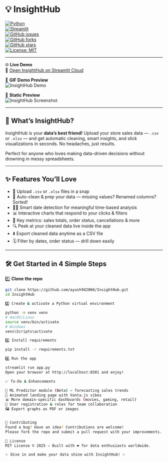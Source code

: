 # 💡 InsightHub

[![Python](https://img.shields.io/badge/Python-3.10+-blue?logo=python&style=for-the-badge)](https://www.python.org/)  
[![Streamlit](https://img.shields.io/badge/Streamlit-%E2%9D%A4-red?logo=streamlit&style=for-the-badge)](https://streamlit.io/)  
[![GitHub issues](https://img.shields.io/github/issues/ayush942066/InsightHub?style=for-the-badge)](https://github.com/ayush942066/InsightHub/issues)  
[![GitHub forks](https://img.shields.io/github/forks/ayush942066/InsightHub?style=for-the-badge)](https://github.com/ayush942066/InsightHub/network)  
[![GitHub stars](https://img.shields.io/github/stars/ayush942066/InsightHub?style=for-the-badge)](https://github.com/ayush942066/InsightHub/stargazers)  
[![License: MIT](https://img.shields.io/badge/License-MIT-green?style=for-the-badge)](LICENSE)

---

🌐 **Live Demo**  
🔗 [Open InsightHub on Streamlit Cloud](https://share.streamlit.io/yourusername/InsightHub/app.py)

🎥 **GIF Demo Preview**  
![InsightHub Demo](assets/demo.gif)

📸 **Static Preview**  
![InsightHub Screenshot](assets/screenshot.png)

---

## 🚀 What’s InsightHub?

InsightHub is your **data’s best friend!** Upload your store sales data — `.csv` or `.xlsx` — and get automatic cleaning, smart insights, and slick visualizations in seconds. No headaches, just results.

Perfect for anyone who loves making data-driven decisions without drowning in messy spreadsheets.

---

## ✨ Features You’ll Love

- 📁 Upload `.csv` or `.xlsx` files in a snap  
- 🧼 Auto-clean & prep your data — missing values? Renamed columns? Sorted!  
- 🕵️‍♀️ Smart date detection for meaningful time-based analysis  
- 📊 Interactive charts that respond to your clicks & filters  
- 📌 Key metrics: sales totals, order status, cancellations & more  
- 🔍 Peek at your cleaned data live inside the app  
- ⬇️ Export cleaned data anytime as a CSV file  
- 🗓️ Filter by dates, order status — drill down easily  

---

## 🛠️ Get Started in 4 Simple Steps

1️⃣ **Clone the repo**  
```bash
git clone https://github.com/ayush942066/InsightHub.git
cd InsightHub

2️⃣ Create & activate a Python virtual environment

python -m venv venv
# macOS/Linux
source venv/bin/activate
# Windows
venv\Scripts\activate

3️⃣ Install requirements

pip install -r requirements.txt

4️⃣ Run the app

streamlit run app.py
Open your browser at http://localhost:8501 and enjoy!

✅ To-Do & Enhancements

🔮 ML Predictor module (Beta) — forecasting sales trends
🎨 Animated landing page with Vanta.js vibes
📊 More domain-specific dashboards (movies, gaming, retail)
👥 User registration & roles for team collaboration
🖼️ Export graphs as PDF or images


🤝 Contributing
Found a bug? Have an idea? Contributions are welcome!
Please fork the repo and submit a pull request with your improvements.

🧠 License
MIT License © 2025 — Built with ❤️ for data enthusiasts worldwide.

✨ Dive in and make your data shine with InsightHub! ✨